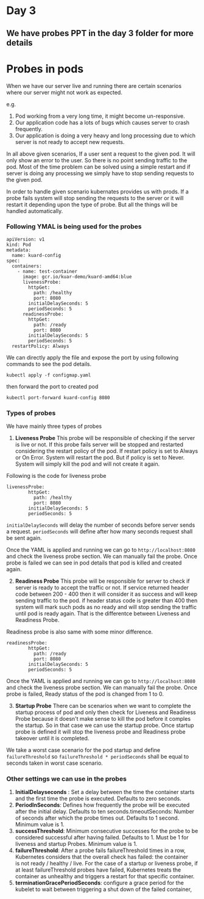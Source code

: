 # Day 3

## We have probes PPT in the day 3 folder for more details

# Probes in pods

When we have our server live and running there are certain scenarios where our server might not work as expected.

e.g.
1. Pod working from a very long time, it might become un-responsive.
2. Our application code has a lots of bugs which causes server to crash frequently.
3. Our application is doing a very heavy and long processing due to which server is not ready to accept new requests.

In all above given scenarios, If a user sent a request to the given pod. It will only show an error to the user. So there is no point sending traffic to the pod. 
Most of the time problem can be solved using a simple restart and if server is doing any processing we simply have to stop sending requests to the given pod.

In order to handle given scenario kubernates provides us with prods. If a probe fails system will stop sending the requests to the server or it will restart it depending upon the type of probe. But all the things will be handled automatically. 

### Following YMAL is being used for the probes

```
apiVersion: v1
kind: Pod
metadata:
  name: kuard-config
spec:
  containers:
    - name: test-container
      image: gcr.io/kuar-demo/kuard-amd64:blue
      livenessProbe:
        httpGet:
          path: /healthy
          port: 8080
        initialDelaySeconds: 5
        periodSeconds: 5
      readinessProbe:
        httpGet:
          path: /ready
          port: 8080
        initialDelaySeconds: 5
        periodSeconds: 5
  restartPolicy: Always
```

We can directly apply the file and expose the port by using following commands to see the pod details.

`kubectl apply -f configmap.yaml`

then forward the port to created pod

`kubectl port-forward kuard-config 8080`

### Types of probes

We have mainly three types of probes

1. **Liveness Probe**
This probe will be responsible of checking if the server is live or not. If this probe fails server will be stopped and restarted considering the restart policy of the pod. If restart policy is set to Always or On Error. System will restart the pod. But if policy is set to Never. System will simply kill the pod and will not create it again.

Following is the code for liveness probe

```
livenessProbe:
        httpGet:
          path: /healthy
          port: 8080
        initialDelaySeconds: 5
        periodSeconds: 5
```

`initialDelaySeconds` will delay the number of seconds before server sends a request.
`periodSeconds` will define after how many seconds request shall be sent again.

Once the YAML is applied and running we can go to `http://localhost:8080` and check the liveness probe section. We can manually fail the probe. Once probe is failed we can see in pod details that pod is killed and created again.

2. **Readiness Probe**
This probe will be responsible for server to check if server is ready to accept the traffic or not. If service returned header code between 200 - 400 then it will consider it as success and will keep sending traffic to the pod. if header status code is greater than 400 then system will mark such pods as no ready and will stop sending the traffic until pod is ready again. That is the differentce between Liveness and Readiness Probe.

Readiness probe is also same with some minor difference.

```
readinessProbe:
        httpGet:
          path: /ready
          port: 8080
        initialDelaySeconds: 5
        periodSeconds: 5
```

Once the YAML is applied and running we can go to `http://localhost:8080` and check the liveness probe section. We can manually fail the probe. Once probe is failed, Ready status of the pod is changed from 1 to 0.

3. **Startup Probe**
There can be scenarios when we want to complete the startup process of pod and only then check for Liveness and Readiness Probe because it doesn't make sense to kill the pod before it comples the startup. So in that case we can use the startup probe. Once startup probe is defined it will stop the liveness probe and Readiness probe takeover until it is completed. 

We take a worst case scenario for the pod startup and define `failureThreshold` so `failureThreshold * periodSeconds` shall be equal to seconds taken in worst case scenario.


### Other settings we can use in the probes

1. **InitialDelayseconds** : Set a delay between the time the container starts and the first time the probe is executed. Defaults to zero seconds.
2. **PeriodInSeconds**: Defines how frequently the probe will be executed after the initial delay. Defaults to ten seconds.timeoutSeconds: Number of seconds after which the probe times out. Defaults to 1 second. Minimum value is 1.
3. **successThreshold**: Minimum consecutive successes for the probe to be considered successful after having failed. Defaults to 1. Must be 1 for liveness and startup Probes. Minimum value is 1.
4. **failureThreshold**: After a probe fails failureThreshold times in a row, Kubernetes considers that the overall check has failed: the container is not ready / healthy / live. For the case of a startup or liveness probe, if at least failureThreshold probes have failed, Kubernetes treats the container as unhealthy and triggers a restart for that specific container. 
5. **terminationGracePeriodSeconds**: configure a grace period for the kubelet to wait between triggering a shut down of the failed container, 

